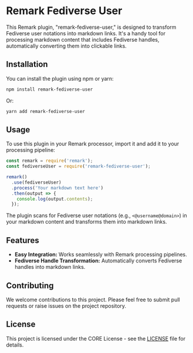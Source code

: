 # Remark Fediverse User

This Remark plugin, "remark-fediverse-user," is designed to transform Fediverse user notations into markdown links. It's a handy tool for processing markdown content that includes Fediverse handles, automatically converting them into clickable links.

## Installation

You can install the plugin using npm or yarn:

```bash
npm install remark-fediverse-user
```

Or:

```bash
yarn add remark-fediverse-user
```

## Usage

To use this plugin in your Remark processor, import it and add it to your processing pipeline:

```javascript
const remark = require('remark');
const fediverseUser = require('remark-fediverse-user');

remark()
  .use(fediverseUser)
  .process('Your markdown text here')
  .then(output => {
    console.log(output.contents);
  });
```

The plugin scans for Fediverse user notations (e.g., `<@username@domain>`) in your markdown content and transforms them into markdown links.

## Features

- **Easy Integration:** Works seamlessly with Remark processing pipelines.
- **Fediverse Handle Transformation:** Automatically converts Fediverse handles into markdown links.

## Contributing

We welcome contributions to this project. Please feel free to submit pull requests or raise issues on the project repository.

## License

This project is licensed under the CORE License - see the [LICENSE](LICENSE) file for details.
